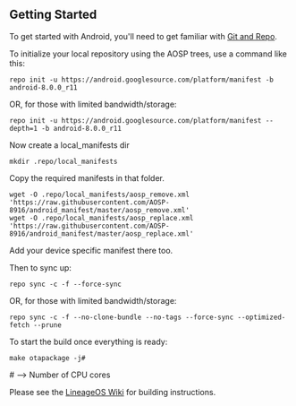 Getting Started
---------------

To get started with Android, you'll need to get
familiar with [Git and Repo](https://source.android.com/source/using-repo.html).

To initialize your local repository using the AOSP trees, use a command like this:

    repo init -u https://android.googlesource.com/platform/manifest -b android-8.0.0_r11
    
OR, for those with limited bandwidth/storage:

    repo init -u https://android.googlesource.com/platform/manifest --depth=1 -b android-8.0.0_r11

Now create a local_manifests dir

    mkdir .repo/local_manifests

Copy the required manifests in that folder.

    wget -O .repo/local_manifests/aosp_remove.xml 'https://raw.githubusercontent.com/AOSP-8916/android_manifest/master/aosp_remove.xml'
    wget -O .repo/local_manifests/aosp_replace.xml 'https://raw.githubusercontent.com/AOSP-8916/android_manifest/master/aosp_replace.xml'
Add your device specific manifest there too.

Then to sync up:

    repo sync -c -f --force-sync

OR, for those with limited bandwidth/storage:

    repo sync -c -f --no-clone-bundle --no-tags --force-sync --optimized-fetch --prune

To start the build once everything is ready:

    make otapackage -j#
    
\# --> Number of CPU cores 

Please see the [LineageOS Wiki](https://wiki.lineageos.org/) for building instructions.
